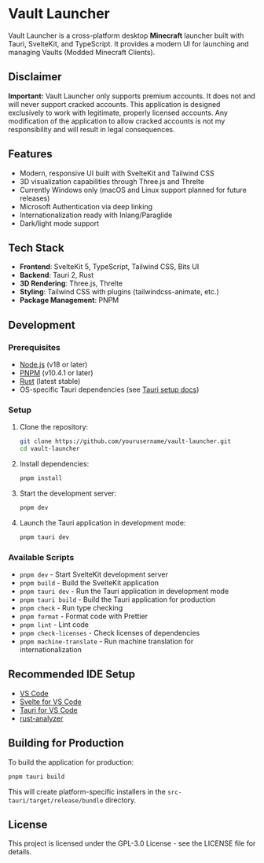 # Vault Launcher

Vault Launcher is a cross-platform desktop **Minecraft** launcher built with Tauri, SvelteKit, and TypeScript. It provides a modern UI for launching and managing Vaults (Modded Minecraft Clients).

## Disclaimer

**Important:** Vault Launcher only supports premium accounts. It does not and will never support cracked accounts. This application is designed exclusively to work with legitimate, properly licensed accounts. Any modification of the application to allow cracked accounts is not my responsibility and will result in legal consequences.

## Features

- Modern, responsive UI built with SvelteKit and Tailwind CSS
- 3D visualization capabilities through Three.js and Threlte
- Currently Windows only (macOS and Linux support planned for future releases)
- Microsoft Authentication via deep linking
- Internationalization ready with Inlang/Paraglide
- Dark/light mode support

## Tech Stack

- **Frontend**: SvelteKit 5, TypeScript, Tailwind CSS, Bits UI
- **Backend**: Tauri 2, Rust
- **3D Rendering**: Three.js, Threlte
- **Styling**: Tailwind CSS with plugins (tailwindcss-animate, etc.)
- **Package Management**: PNPM

## Development

### Prerequisites

- [Node.js](https://nodejs.org/en/) (v18 or later)
- [PNPM](https://pnpm.io/) (v10.4.1 or later)
- [Rust](https://www.rust-lang.org/tools/install) (latest stable)
- OS-specific Tauri dependencies (see [Tauri setup docs](https://tauri.app/start/prerequisites/#system-dependencies))

### Setup

1. Clone the repository:
   ```bash
   git clone https://github.com/yourusername/vault-launcher.git
   cd vault-launcher
   ```

2. Install dependencies:
   ```bash
   pnpm install
   ```

3. Start the development server:
   ```bash
   pnpm dev
   ```

4. Launch the Tauri application in development mode:
   ```bash
   pnpm tauri dev
   ```

### Available Scripts

- `pnpm dev` - Start SvelteKit development server
- `pnpm build` - Build the SvelteKit application
- `pnpm tauri dev` - Run the Tauri application in development mode
- `pnpm tauri build` - Build the Tauri application for production
- `pnpm check` - Run type checking
- `pnpm format` - Format code with Prettier
- `pnpm lint` - Lint code
- `pnpm check-licenses` - Check licenses of dependencies
- `pnpm machine-translate` - Run machine translation for internationalization

## Recommended IDE Setup

- [VS Code](https://code.visualstudio.com/)
- [Svelte for VS Code](https://marketplace.visualstudio.com/items?itemName=svelte.svelte-vscode)
- [Tauri for VS Code](https://marketplace.visualstudio.com/items?itemName=tauri-apps.tauri-vscode)
- [rust-analyzer](https://marketplace.visualstudio.com/items?itemName=rust-lang.rust-analyzer)

## Building for Production

To build the application for production:

```bash
pnpm tauri build
```

This will create platform-specific installers in the `src-tauri/target/release/bundle` directory.

## License

This project is licensed under the GPL-3.0 License - see the LICENSE file for details.
